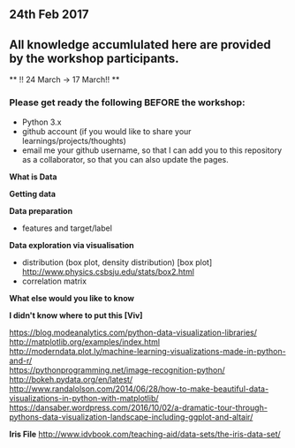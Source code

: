 ## 24th Feb 2017
## All knowledge accumlulated here are provided by the workshop participants.

** !! 24 March -> 17 March!! **

### Please get ready the following BEFORE the workshop:
- Python 3.x
- github account (if you would like to share your learnings/projects/thoughts)
- email me your github username, so that I can add you to this repository as a collaborator, so that you can also update the pages.

**What is Data**

**Getting data**

**Data preparation**
- features and target/label

**Data exploration via visualisation**
- distribution (box plot, density distribution)
[box plot] http://www.physics.csbsju.edu/stats/box2.html
- correlation matrix


**What else would you like to know**

**I didn't know where to put this [Viv]**

https://blog.modeanalytics.com/python-data-visualization-libraries/       
http://matplotlib.org/examples/index.html       
http://moderndata.plot.ly/machine-learning-visualizations-made-in-python-and-r/       
https://pythonprogramming.net/image-recognition-python/     
http://bokeh.pydata.org/en/latest/       
http://www.randalolson.com/2014/06/28/how-to-make-beautiful-data-visualizations-in-python-with-matplotlib/       
https://dansaber.wordpress.com/2016/10/02/a-dramatic-tour-through-pythons-data-visualization-landscape-including-ggplot-and-altair/

**Iris File**
http://www.idvbook.com/teaching-aid/data-sets/the-iris-data-set/

